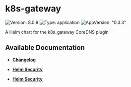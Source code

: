 # k8s-gateway

![Version: 8.0.8](https://img.shields.io/badge/Version-8.0.8-informational?style=flat-square) ![Type: application](https://img.shields.io/badge/Type-application-informational?style=flat-square) ![AppVersion: "0.3.3"](https://img.shields.io/badge/AppVersion-"0.3.3"-informational?style=flat-square)

A Helm chart for the k8s_gateway CoreDNS plugin

## Available Documentation

- [**Changelog**](CHANGELOG)

- [**Helm Security**](container-security)

- [**Helm Security**](helm-security)

